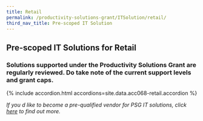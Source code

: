 ```yaml
---
title: Retail
permalink: /productivity-solutions-grant/ITSolution/retail/
third_nav_title: Pre-scoped IT Solution
---
```


## Pre-scoped IT Solutions for Retail

### Solutions supported under the Productivity Solutions Grant are regularly reviewed. Do take note of the current support levels and grant caps.

{% include accordion.html accordions=site.data.acc068-retail.accordion %}

_If you d like to become a pre-qualified vendor for PSG IT solutions, click <a target='_blank' href='https://www.imda.gov.sg/icmvendors' >here</a> to find out more._